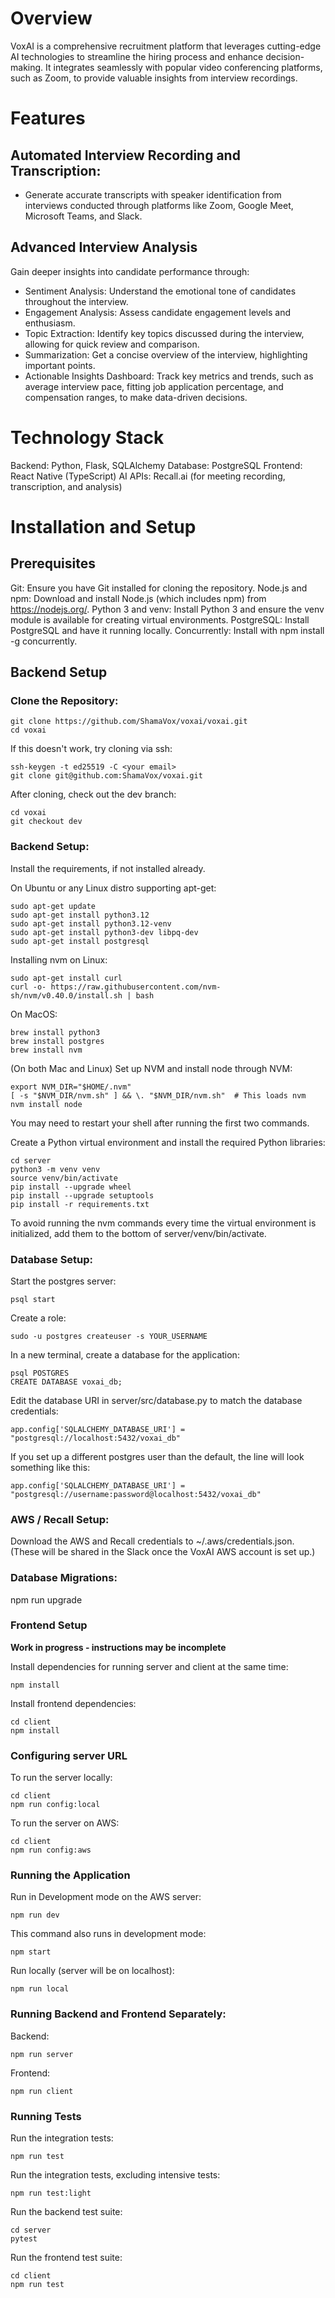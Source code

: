 # Overview

VoxAI is a comprehensive recruitment platform that leverages cutting-edge AI technologies to streamline the hiring process and enhance decision-making. It integrates seamlessly with popular video conferencing platforms, such as Zoom, to provide valuable insights from interview recordings.

# Features

## Automated Interview Recording and Transcription:

- Generate accurate transcripts with speaker identification from interviews conducted through platforms like Zoom, Google Meet, Microsoft Teams, and Slack.

## Advanced Interview Analysis

Gain deeper insights into candidate performance through:

- Sentiment Analysis: Understand the emotional tone of candidates throughout the interview.
- Engagement Analysis: Assess candidate engagement levels and enthusiasm.
- Topic Extraction: Identify key topics discussed during the interview, allowing for quick review and comparison.
- Summarization: Get a concise overview of the interview, highlighting important points.
- Actionable Insights Dashboard: Track key metrics and trends, such as average interview pace, fitting job application percentage, and compensation ranges, to make data-driven decisions.

# Technology Stack

Backend: Python, Flask, SQLAlchemy
Database: PostgreSQL
Frontend: React Native (TypeScript)
AI APIs: Recall.ai (for meeting recording, transcription, and analysis)

# Installation and Setup

## Prerequisites

Git: Ensure you have Git installed for cloning the repository.
Node.js and npm: Download and install Node.js (which includes npm) from https://nodejs.org/.
Python 3 and venv: Install Python 3 and ensure the venv module is available for creating virtual environments.
PostgreSQL: Install PostgreSQL and have it running locally.
Concurrently: Install with npm install -g concurrently.

## Backend Setup

### Clone the Repository:

    git clone https://github.com/ShamaVox/voxai/voxai.git
    cd voxai

If this doesn't work, try cloning via ssh:

    ssh-keygen -t ed25519 -C <your email>
    git clone git@github.com:ShamaVox/voxai.git

After cloning, check out the dev branch:

    cd voxai
    git checkout dev

### Backend Setup:

Install the requirements, if not installed already.

On Ubuntu or any Linux distro supporting apt-get:

    sudo apt-get update
    sudo apt-get install python3.12
    sudo apt-get install python3.12-venv
    sudo apt-get install python3-dev libpq-dev
    sudo apt-get install postgresql

Installing nvm on Linux:

    sudo apt-get install curl
    curl -o- https://raw.githubusercontent.com/nvm-sh/nvm/v0.40.0/install.sh | bash

On MacOS:

    brew install python3
    brew install postgres
    brew install nvm

(On both Mac and Linux) Set up NVM and install node through NVM:

    export NVM_DIR="$HOME/.nvm"
    [ -s "$NVM_DIR/nvm.sh" ] && \. "$NVM_DIR/nvm.sh"  # This loads nvm
    nvm install node

You may need to restart your shell after running the first two commands.

Create a Python virtual environment and install the required Python libraries:

    cd server
    python3 -m venv venv
    source venv/bin/activate
    pip install --upgrade wheel
    pip install --upgrade setuptools
    pip install -r requirements.txt

To avoid running the nvm commands every time the virtual environment is initialized, add them to the bottom of server/venv/bin/activate.

### Database Setup:

Start the postgres server:

    psql start

Create a role:

    sudo -u postgres createuser -s YOUR_USERNAME

In a new terminal, create a database for the application:

    psql POSTGRES
    CREATE DATABASE voxai_db;

Edit the database URI in server/src/database.py to match the database credentials:

    app.config['SQLALCHEMY_DATABASE_URI'] = "postgresql://localhost:5432/voxai_db"

If you set up a different postgres user than the default, the line will look something like this:

    app.config['SQLALCHEMY_DATABASE_URI'] = "postgresql://username:password@localhost:5432/voxai_db"

### AWS / Recall Setup:

Download the AWS and Recall credentials to ~/.aws/credentials.json. (These will be shared in the Slack once the VoxAI AWS account is set up.)

### Database Migrations:

npm run upgrade

### Frontend Setup

**Work in progress - instructions may be incomplete**

Install dependencies for running server and client at the same time:

    npm install

Install frontend dependencies:

    cd client
    npm install

### Configuring server URL

To run the server locally:

    cd client
    npm run config:local

To run the server on AWS:

    cd client
    npm run config:aws

### Running the Application

Run in Development mode on the AWS server:

    npm run dev

This command also runs in development mode:

    npm start

Run locally (server will be on localhost):

    npm run local

### Running Backend and Frontend Separately:

Backend:

    npm run server

Frontend:

    npm run client

### Running Tests

Run the integration tests:

    npm run test

Run the integration tests, excluding intensive tests:

    npm run test:light

Run the backend test suite:

    cd server
    pytest

Run the frontend test suite:

    cd client
    npm run test
